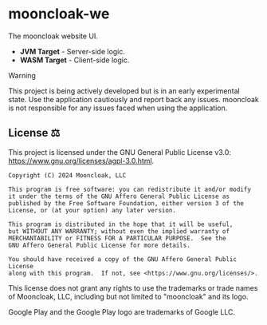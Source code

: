 # mooncloak-we

The mooncloak website UI.

* **JVM Target** - Server-side logic.
* **WASM Target** - Client-side logic.

> [!Warning]
> This project is being actively developed but is in an early experimental state. Use the
> application cautiously and report back any issues. mooncloak is not responsible for any issues
> faced when using the application.

## License ⚖️

This project is licensed under the GNU General Public License
v3.0: https://www.gnu.org/licenses/agpl-3.0.html.

```
Copyright (C) 2024 Mooncloak, LLC

This program is free software: you can redistribute it and/or modify
it under the terms of the GNU Affero General Public License as
published by the Free Software Foundation, either version 3 of the
License, or (at your option) any later version.

This program is distributed in the hope that it will be useful,
but WITHOUT ANY WARRANTY; without even the implied warranty of
MERCHANTABILITY or FITNESS FOR A PARTICULAR PURPOSE.  See the
GNU Affero General Public License for more details.

You should have received a copy of the GNU Affero General Public License
along with this program.  If not, see <https://www.gnu.org/licenses/>.
```

This license does not grant any rights to use the trademarks or trade names of Mooncloak, LLC,
including but not limited to "mooncloak" and its logo.

Google Play and the Google Play logo are trademarks of Google LLC.
